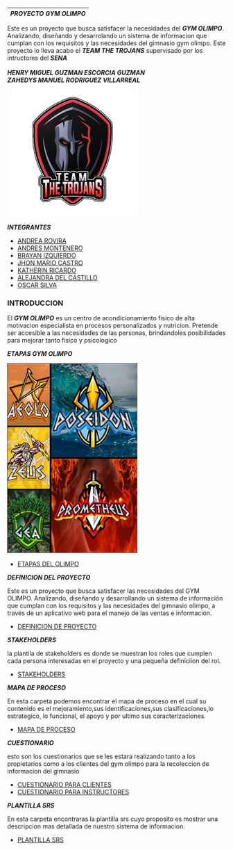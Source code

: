 | ***PROYECTO GYM OLIMPO*** |
| ------------------------- |

Este es un proyecto que busca satisfacer la necesidades del ***GYM OLIMPO***. Analizando, diseñando y desarrolando
un sistema de informacion que cumplan con los requisitos y las necesidades del gimnasio gym olimpo. Este proyecto lo lleva
acabo el ***TEAM THE TROJANS*** supervisado por los intructores del ***SENA*** <br>
<br>
***HENRY MIGUEL GUZMAN ESCORCIA GUZMAN***<br>
***ZAHEDYS MANUEL RODRIGUEZ VILLARREAL***<br>

<img src="olimpo/img-del-proyecto/LOGO.png" width="300"><br>

***INTEGRANTES***

- [ANDREA ROVIRA](hojas-de-vidas/hdv-andrea-rovira.md)
- [ANDRES MONTENERO](hojas-de-vidas/hdv-andres-montenegro.md)
- [BRAYAN IZQUIERDO](hojas-de-vidas/hdv-brayan-izquierdo.md)
- [JHON MARIO CASTRO](hojas-de-vidas/hdv-jhon-mario-castro.md)
- [KATHERIN RICARDO](hojas-de-vidas/hdv-katherin-ricardo.md)
- [ALEJANDRA DEL CASTILLO](hojas-de-vidas/hdv-alejandra-delcastillo.md)
- [OSCAR SILVA](hojas-de-vidas/hdv-oscar-silva.md)

### INTRODUCCION

El ***GYM OLIMPO*** es un centro de acondicionamiento fisico de alta motivacion especialista en procesos personalizados y nutricion.
Pretende ser accesible a las necesidades de las personas, brindandoles posibilidades para mejorar tanto fisico y psicologico
<br>

***ETAPAS GYM OLIMPO***<br>

   <img src="olimpo/img-del-proyecto/collage-olimpo.jpg" width="300"><br>

- [ETAPAS DEL OLIMPO](olimpo/ETAPAS-DE-OLIMPO.md)

***DEFINICION DEL PROYECTO***

Este es un proyecto que busca satisfacer las necesidades del GYM OLIMPO. Analizando, diseñando y desarrollando un sistema de información que cumplan con los requisitos y las necesidades del gimnasio olimpo, a través de un aplicativo web para el manejo de las ventas e información.

- [DEFINICION DE PROYECTO](olimpo/definicion-de-proyecto/definicio-de-proyecto.md)

***STAKEHOLDERS***

la plantila de stakeholders es donde se muestran los roles que cumplen cada persona interesadas en el proyecto
y una pequeña definiciion del rol.

- [STAKEHOLDERS](olimpo/stakeholders/olimpo.md)

***MAPA DE PROCESO***

En esta carpeta podemos encontrar el mapa de proceso en el cual su contenido es el mejoramiento,sus identificaciones,sus clasificaciones,lo estrategico, lo funcional, el  apoyo y por ultimo sus caracterizaciones.

 - [MAPA DE PROCESO](olimpo/MAPA-PROCESO/mapa-de-proceso.md)
 
***CUESTIONARIO***<br>

esto son los cuestionarios que se les estara realizando tanto a los propietarios como a los clientes del gym olimpo para la recoleccion de informacion del gimnasio<br>

- [CUESTIONARIO PARA CLIENTES](olimpo/cuestionario/formulario-clientes.md)
- [CUESTIONARIO PARA INSTRUCTORES](olimpo/cuestionario/formulario-instructor.md)

***PLANTILLA SRS***

En esta carpeta encontraras la plantilla srs cuyo proposito es mostrar una descripcion mas detallada de nuestro sistema de informacion.

- [PLANTILLA SRS](olimpo/plantilla-srs/plantilla-srs.md)
